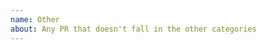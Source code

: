 ```yaml
---
name: Other
about: Any PR that doesn't fall in the other categories
---
```


<!--

*Please* read our Contributing Guidelines (CONTRIBUTING.rst)
before submitting an issue or pull request to this repository,
to make sure this repo is the appropriate venue for your proposed change.

Prefix the pull request title with the PEP number; for example:

PEP NNN: Summary of the changes made

Thanks!

-->
